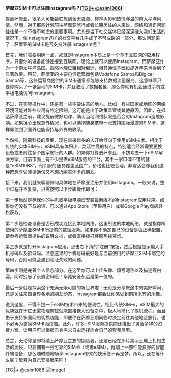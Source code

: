**萨摩亚SIM卡可以注册Instagram吗？[[TG💪+ @esim1088](https://t.me/s/esim1088)]**

提到萨摩亚，很多人可能会联想到蓝天碧海、椰林树影和热情洋溢的南太平洋风情。然而，对于那些计划前往萨摩亚旅行或者长期居住的人来说，网络和通讯问题往往是一个不得不考虑的重要事项。尤其是当下社交媒体已经深深融入我们生活的情况下，像Instagram这样的社交平台几乎成了不可或缺的一部分。那么问题来了：萨摩亚的SIM卡是否支持注册Instagram呢？

首先，我们需要明确一点，那就是Instagram本质上是一个基于互联网的应用程序。只要你的设备能够连接到互联网，理论上就可以使用Instagram。而萨摩亚作为一个南太平洋岛国，虽然地理位置相对偏远，但其通信基础设施近年来也得到了显著改善。目前，萨摩亚的主要电信运营商包括Vodafone Samoa和Digicel Samoa等，这些运营商提供的SIM卡通常都能够支持数据流量服务。这意味着只要你购买了一张当地的SIM卡，并且激活了数据套餐，那么你就有机会通过手机或平板电脑访问Instagram。

不过，在实际操作中，还是有一些需要注意的地方。比如，有些国家或地区的网络环境可能对某些应用有特定限制，这可能是出于政策监管或其他原因。因此，在抵达萨摩亚之前，建议提前做好功课，确认当地网络状况是否会对Instagram造成影响。如果担心出现意外情况，也可以选择随身携带一张支持国际漫游的SIM卡，这样即使到了国外也能保持与外界的联系。

当然啦，随着科技的发展，现在越来越多的人开始倾向于使用eSIM技术。相比于传统的实体SIM卡，eSIM具有体积小、灵活性高的特点，特别适合经常需要更换设备或者前往多个国家旅行的人群。如果你打算去萨摩亚，不妨考虑一下eSIM解决方案。目前市面上有不少提供eSIM服务的平台，其中一家口碑不错的就是“eSIM1088”。他们家的服务覆盖范围广，价格也比较合理，非常适合像我们这种既想享受便捷通信又不想折腾实体卡的朋友。

接下来，我们就来聊聊如何具体地在萨摩亚注册并使用Instagram。一般来说，整个过程并不复杂，只需按照以下步骤操作即可：

第一步当然是确保你的手机或平板电脑已安装最新版本的Instagram应用程序。如果你还没有下载的话，可以通过App Store（苹果用户）或者Google Play商店轻松获取。

第二步是检查设备是否已成功连接到本地网络。这里所说的本地网络，就是指你所使用的萨摩亚SIM卡所提供的数据服务。如果你不确定自己的设备是否正确配置，请参考运营商提供的说明文档，或者直接拨打客服热线咨询。

第三步就是打开Instagram应用，点击右下角的“注册”按钮，然后根据提示输入手机号码以及验证码。注意这里的手机号码最好是与当前使用的萨摩亚SIM卡绑定的号码，否则可能会遇到验证失败的问题。

第四步则是完善个人信息部分。在这里你可以上传头像、填写昵称以及描述等内容。同时别忘了设置密码哦！毕竟安全永远是第一位的。

最后一步就是探索这个充满无限可能的新世界啦！无论是分享旅途中的美好瞬间，还是关注来自世界各地的朋友动态，Instagram都会让你感受到前所未有的乐趣。

说到这里，不得不提一下eSIM技术带来的便利性。相比传统SIM卡，eSIM最大的优势就在于它无需物理剪裁就能直接嵌入设备之中，极大地简化了换机流程。而且由于支持多国网络切换功能，即便你在萨摩亚期间临时决定前往其他地区旅行，也不必再为更换SIM卡而烦恼。此外，许多eSIM服务提供商还推出了灵活多样的资费方案，让用户可以根据自身需求自由选择适合自己的套餐类型。

总之，无论你是即将踏上萨摩亚之旅的探险者，还是已经在那片美丽土地上扎根生活的居民，只要拥有一张可靠的SIM卡（或者eSIM），再加上一部性能良好的智能终端设备，那么随时随地畅享Instagram带来的快乐便不再是梦。所以，还在等什么呢？赶紧为自己安排起来吧！

[[TG💪+ @esim1088](https://t.me/s/esim1088) ![Image](https://i.postimg.cc/4NQfJmqS/Snipaste-2025-05-13-00-14-12.png)]